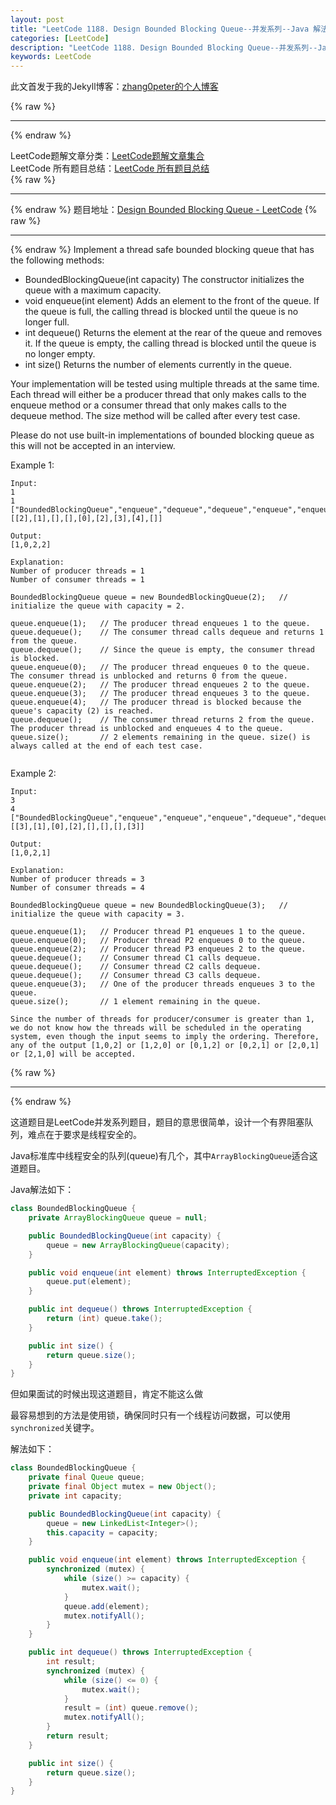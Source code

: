 ```yaml
---
layout: post
title: "LeetCode 1188. Design Bounded Blocking Queue--并发系列--Java 解法--设计有界阻塞队列--使用ArrayBlockingQueue和LinkedList"
categories: [LeetCode]
description: "LeetCode 1188. Design Bounded Blocking Queue--并发系列--Java 解法--设计有界阻塞队列--使用ArrayBlockingQueue和LinkedList"
keywords: LeetCode
---
```


此文首发于我的Jekyll博客：[zhang0peter的个人博客](https://zhang0peter.com)         

{% raw %}
***          
{% endraw %}



LeetCode题解文章分类：[LeetCode题解文章集合](https://zhang0peter.com/categories/#LeetCode)               
LeetCode 所有题目总结：[LeetCode 所有题目总结](https://zhang0peter.blog.csdn.net/article/details/100055202)                                  
{% raw %}
***          
{% endraw %}
题目地址：[Design Bounded Blocking Queue - LeetCode](https://leetcode.com/problems/design-bounded-blocking-queue/)
{% raw %}
***          
{% endraw %}
Implement a thread safe bounded blocking queue that has the following methods:

- BoundedBlockingQueue(int capacity) The constructor initializes the queue with a maximum capacity.      
- void enqueue(int element) Adds an element to the front of the queue. If the queue is full, the calling thread is blocked until the queue is no longer full.            
- int dequeue() Returns the element at the rear of the queue and removes it. If the queue is empty, the calling thread is blocked until the queue is no longer empty.      
- int size() Returns the number of elements currently in the queue.         

Your implementation will be tested using multiple threads at the same time. Each thread will either be a producer thread that only makes calls to the enqueue method or a consumer thread that only makes calls to the dequeue method. The size method will be called after every test case.

Please do not use built-in implementations of bounded blocking queue as this will not be accepted in an interview.

 

Example 1:
```
Input:
1
1
["BoundedBlockingQueue","enqueue","dequeue","dequeue","enqueue","enqueue","enqueue","enqueue","dequeue"]
[[2],[1],[],[],[0],[2],[3],[4],[]]

Output:
[1,0,2,2]

Explanation:
Number of producer threads = 1
Number of consumer threads = 1

BoundedBlockingQueue queue = new BoundedBlockingQueue(2);   // initialize the queue with capacity = 2.

queue.enqueue(1);   // The producer thread enqueues 1 to the queue.
queue.dequeue();    // The consumer thread calls dequeue and returns 1 from the queue.
queue.dequeue();    // Since the queue is empty, the consumer thread is blocked.
queue.enqueue(0);   // The producer thread enqueues 0 to the queue. The consumer thread is unblocked and returns 0 from the queue.
queue.enqueue(2);   // The producer thread enqueues 2 to the queue.
queue.enqueue(3);   // The producer thread enqueues 3 to the queue.
queue.enqueue(4);   // The producer thread is blocked because the queue's capacity (2) is reached.
queue.dequeue();    // The consumer thread returns 2 from the queue. The producer thread is unblocked and enqueues 4 to the queue.
queue.size();       // 2 elements remaining in the queue. size() is always called at the end of each test case.
 
```
Example 2:
```
Input:
3
4
["BoundedBlockingQueue","enqueue","enqueue","enqueue","dequeue","dequeue","dequeue","enqueue"]
[[3],[1],[0],[2],[],[],[],[3]]

Output:
[1,0,2,1]

Explanation:
Number of producer threads = 3
Number of consumer threads = 4

BoundedBlockingQueue queue = new BoundedBlockingQueue(3);   // initialize the queue with capacity = 3.

queue.enqueue(1);   // Producer thread P1 enqueues 1 to the queue.
queue.enqueue(0);   // Producer thread P2 enqueues 0 to the queue.
queue.enqueue(2);   // Producer thread P3 enqueues 2 to the queue.
queue.dequeue();    // Consumer thread C1 calls dequeue.
queue.dequeue();    // Consumer thread C2 calls dequeue.
queue.dequeue();    // Consumer thread C3 calls dequeue.
queue.enqueue(3);   // One of the producer threads enqueues 3 to the queue.
queue.size();       // 1 element remaining in the queue.

Since the number of threads for producer/consumer is greater than 1, we do not know how the threads will be scheduled in the operating system, even though the input seems to imply the ordering. Therefore, any of the output [1,0,2] or [1,2,0] or [0,1,2] or [0,2,1] or [2,0,1] or [2,1,0] will be accepted.
```

{% raw %}
***          
{% endraw %}

这道题目是LeetCode并发系列题目，题目的意思很简单，设计一个有界阻塞队列，难点在于要求是线程安全的。

Java标准库中线程安全的队列(queue)有几个，其中`ArrayBlockingQueue`适合这道题目。


Java解法如下：
```java
class BoundedBlockingQueue {
    private ArrayBlockingQueue queue = null;

    public BoundedBlockingQueue(int capacity) {
        queue = new ArrayBlockingQueue(capacity);
    }

    public void enqueue(int element) throws InterruptedException {
        queue.put(element);
    }

    public int dequeue() throws InterruptedException {
        return (int) queue.take();
    }

    public int size() {
        return queue.size();
    }
}
```
但如果面试的时候出现这道题目，肯定不能这么做

最容易想到的方法是使用锁，确保同时只有一个线程访问数据，可以使用`synchronized`关键字。

解法如下：
```java
class BoundedBlockingQueue {
    private final Queue queue;
    private final Object mutex = new Object();
    private int capacity;

    public BoundedBlockingQueue(int capacity) {
        queue = new LinkedList<Integer>();
        this.capacity = capacity;
    }

    public void enqueue(int element) throws InterruptedException {
        synchronized (mutex) {
            while (size() >= capacity) {
                mutex.wait();
            }
            queue.add(element);
            mutex.notifyAll();
        }
    }

    public int dequeue() throws InterruptedException {
        int result;
        synchronized (mutex) {
            while (size() <= 0) {
                mutex.wait();
            }
            result = (int) queue.remove();
            mutex.notifyAll();
        }
        return result;
    }

    public int size() {
        return queue.size();
    }
}
```
